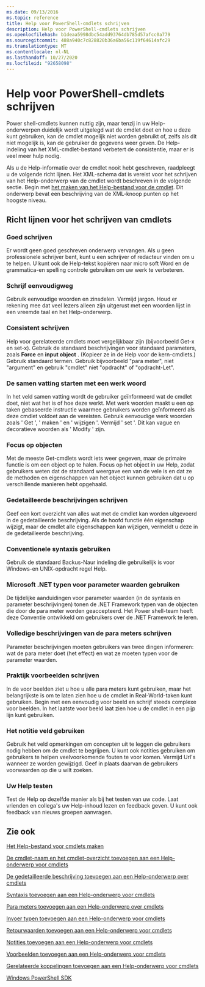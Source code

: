 ```yaml
---
ms.date: 09/13/2016
ms.topic: reference
title: Help voor PowerShell-cmdlets schrijven
description: Help voor PowerShell-cmdlets schrijven
ms.openlocfilehash: b1deaa5998dbc54add93764db785d57afcc0a779
ms.sourcegitcommit: 488a940c7c828820b36a6ba56c119f64614afc29
ms.translationtype: MT
ms.contentlocale: nl-NL
ms.lasthandoff: 10/27/2020
ms.locfileid: "92658098"
---
```

# <a name="writing-help-for-powershell-cmdlets"></a>Help voor PowerShell-cmdlets schrijven

Power shell-cmdlets kunnen nuttig zijn, maar tenzij in uw Help-onderwerpen duidelijk wordt uitgelegd wat de cmdlet doet en hoe u deze kunt gebruiken, kan de cmdlet mogelijk niet worden gebruikt of, zelfs als dit niet mogelijk is, kan de gebruiker de gegevens weer geven. De Help-indeling van het XML-cmdlet-bestand verbetert de consistentie, maar er is veel meer hulp nodig.

Als u de Help-informatie over de cmdlet nooit hebt geschreven, raadpleegt u de volgende richt lijnen. Het XML-schema dat is vereist voor het schrijven van het Help-onderwerp van de cmdlet wordt beschreven in de volgende sectie. Begin met [het maken van het Help-bestand voor de cmdlet](./how-to-create-the-cmdlet-help-file.md). Dit onderwerp bevat een beschrijving van de XML-knoop punten op het hoogste niveau.

## <a name="writing-guidelines-for-cmdlet-help"></a>Richt lijnen voor het schrijven van cmdlets

### <a name="write-well"></a>Goed schrijven

Er wordt geen goed geschreven onderwerp vervangen. Als u geen professionele schrijver bent, kunt u een schrijver of redacteur vinden om u te helpen. U kunt ook de Help-tekst kopiëren naar micro soft Word en de grammatica-en spelling controle gebruiken om uw werk te verbeteren.

### <a name="write-simply"></a>Schrijf eenvoudigweg

Gebruik eenvoudige woorden en zinsdelen. Vermijd jargon. Houd er rekening mee dat veel lezers alleen zijn uitgerust met een woorden lijst in een vreemde taal en het Help-onderwerp.

### <a name="write-consistently"></a>Consistent schrijven

Help voor gerelateerde cmdlets moet vergelijkbaar zijn (bijvoorbeeld Get-x en set-x). Gebruik de standaard beschrijvingen voor standaard parameters, zoals **Force** en **input object** . (Kopieer ze in de Help voor de kern-cmdlets.) Gebruik standaard termen. Gebruik bijvoorbeeld "para meter", niet "argument" en gebruik "cmdlet" niet "opdracht" of "opdracht-Let".

### <a name="start-the-synopsis-with-a-verb"></a>De samen vatting starten met een werk woord

In het veld samen vatting wordt de gebruiker geïnformeerd wat de cmdlet doet, niet wat het is of hoe deze werkt. Met werk woorden maakt u een op taken gebaseerde instructie waarmee gebruikers worden geïnformeerd als deze cmdlet voldoet aan de vereisten. Gebruik eenvoudige werk woorden zoals ' Get ', ' maken ' en ' wijzigen '. Vermijd ' set '. Dit kan vague en decoratieve woorden als ' Modify ' zijn.

### <a name="focus-on-objects"></a>Focus op objecten

Met de meeste Get-cmdlets wordt iets weer gegeven, maar de primaire functie is om een object op te halen. Focus op het object in uw Help, zodat gebruikers weten dat de standaard weergave een van de vele is en dat ze de methoden en eigenschappen van het object kunnen gebruiken dat u op verschillende manieren hebt opgehaald.

### <a name="write-detailed-descriptions"></a>Gedetailleerde beschrijvingen schrijven

Geef een kort overzicht van alles wat met de cmdlet kan worden uitgevoerd in de gedetailleerde beschrijving. Als de hoofd functie één eigenschap wijzigt, maar de cmdlet alle eigenschappen kan wijzigen, vermeldt u deze in de gedetailleerde beschrijving.

### <a name="use-conventional-syntax"></a>Conventionele syntaxis gebruiken

Gebruik de standaard Backus-Naur indeling die gebruikelijk is voor Windows-en UNIX-opdracht regel Help.

### <a name="use-microsoft-net-types-for-parameter-values"></a>Microsoft .NET typen voor parameter waarden gebruiken

De tijdelijke aanduidingen voor parameter waarden (in de syntaxis en parameter beschrijvingen) tonen de .NET Framework typen van de objecten die door de para meter worden geaccepteerd. Het Power shell-team heeft deze Conventie ontwikkeld om gebruikers over de .NET Framework te leren.

### <a name="write-complete-parameter-descriptions"></a>Volledige beschrijvingen van de para meters schrijven

Parameter beschrijvingen moeten gebruikers van twee dingen informeren: wat de para meter doet (het effect) en wat ze moeten typen voor de parameter waarden.

### <a name="write-practical-examples"></a>Praktijk voorbeelden schrijven

In de voor beelden ziet u hoe u alle para meters kunt gebruiken, maar het belangrijkste is om te laten zien hoe u de cmdlet in Real-World-taken kunt gebruiken. Begin met een eenvoudig voor beeld en schrijf steeds complexe voor beelden. In het laatste voor beeld laat zien hoe u de cmdlet in een pijp lijn kunt gebruiken.

### <a name="use-the-notes-field"></a>Het notitie veld gebruiken

Gebruik het veld opmerkingen om concepten uit te leggen die gebruikers nodig hebben om de cmdlet te begrijpen. U kunt ook notities gebruiken om gebruikers te helpen veelvoorkomende fouten te voor komen. Vermijd Url's wanneer ze worden gewijzigd. Geef in plaats daarvan de gebruikers voorwaarden op die u wilt zoeken.

### <a name="test-your-help"></a>Uw Help testen

Test de Help op dezelfde manier als bij het testen van uw code. Laat vrienden en collega's uw Help-inhoud lezen en feedback geven. U kunt ook feedback van nieuws groepen aanvragen.

## <a name="see-also"></a>Zie ook

 [Het Help-bestand voor cmdlets maken](./how-to-create-the-cmdlet-help-file.md)

 [De cmdlet-naam en het cmdlet-overzicht toevoegen aan een Help-onderwerp voor cmdlets](./how-to-add-the-cmdlet-name-and-synopsis-to-a-cmdlet-help-topic.md)

 [De gedetailleerde beschrijving toevoegen aan een Help-onderwerp over cmdlets](./how-to-add-a-cmdlet-description.md)

 [Syntaxis toevoegen aan een Help-onderwerp voor cmdlets](./how-to-add-syntax-to-a-cmdlet-help-topic.md)

 [Para meters toevoegen aan een Help-onderwerp over cmdlets](./how-to-add-parameter-information.md)

 [Invoer typen toevoegen aan een Help-onderwerp voor cmdlets](./how-to-add-input-types-to-a-cmdlet-help-topic.md)

 [Retourwaarden toevoegen aan een Help-onderwerp voor cmdlets](./how-to-add-return-values-to-a-cmdlet-help-topic.md)

 [Notities toevoegen aan een Help-onderwerp voor cmdlets](./how-to-add-notes-to-a-cmdlet-help-topic.md)

 [Voorbeelden toevoegen aan een Help-onderwerp voor cmdlets](./how-to-add-examples-to-a-cmdlet-help-topic.md)

 [Gerelateerde koppelingen toevoegen aan een Help-onderwerp voor cmdlets](./how-to-add-related-links-to-a-cmdlet-help-topic.md)

 [Windows PowerShell SDK](../windows-powershell-reference.md)
